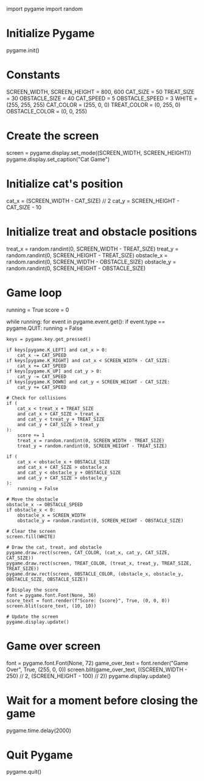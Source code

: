 import pygame
import random

# Initialize Pygame
pygame.init()

# Constants
SCREEN_WIDTH, SCREEN_HEIGHT = 800, 600
CAT_SIZE = 50
TREAT_SIZE = 30
OBSTACLE_SIZE = 40
CAT_SPEED = 5
OBSTACLE_SPEED = 3
WHITE = (255, 255, 255)
CAT_COLOR = (255, 0, 0)
TREAT_COLOR = (0, 255, 0)
OBSTACLE_COLOR = (0, 0, 255)

# Create the screen
screen = pygame.display.set_mode((SCREEN_WIDTH, SCREEN_HEIGHT))
pygame.display.set_caption("Cat Game")

# Initialize cat's position
cat_x = (SCREEN_WIDTH - CAT_SIZE) // 2
cat_y = SCREEN_HEIGHT - CAT_SIZE - 10

# Initialize treat and obstacle positions
treat_x = random.randint(0, SCREEN_WIDTH - TREAT_SIZE)
treat_y = random.randint(0, SCREEN_HEIGHT - TREAT_SIZE)
obstacle_x = random.randint(0, SCREEN_WIDTH - OBSTACLE_SIZE)
obstacle_y = random.randint(0, SCREEN_HEIGHT - OBSTACLE_SIZE)

# Game loop
running = True
score = 0

while running:
    for event in pygame.event.get():
        if event.type == pygame.QUIT:
            running = False

    keys = pygame.key.get_pressed()

    if keys[pygame.K_LEFT] and cat_x > 0:
        cat_x -= CAT_SPEED
    if keys[pygame.K_RIGHT] and cat_x < SCREEN_WIDTH - CAT_SIZE:
        cat_x += CAT_SPEED
    if keys[pygame.K_UP] and cat_y > 0:
        cat_y -= CAT_SPEED
    if keys[pygame.K_DOWN] and cat_y < SCREEN_HEIGHT - CAT_SIZE:
        cat_y += CAT_SPEED

    # Check for collisions
    if (
        cat_x < treat_x + TREAT_SIZE
        and cat_x + CAT_SIZE > treat_x
        and cat_y < treat_y + TREAT_SIZE
        and cat_y + CAT_SIZE > treat_y
    ):
        score += 1
        treat_x = random.randint(0, SCREEN_WIDTH - TREAT_SIZE)
        treat_y = random.randint(0, SCREEN_HEIGHT - TREAT_SIZE)

    if (
        cat_x < obstacle_x + OBSTACLE_SIZE
        and cat_x + CAT_SIZE > obstacle_x
        and cat_y < obstacle_y + OBSTACLE_SIZE
        and cat_y + CAT_SIZE > obstacle_y
    ):
        running = False

    # Move the obstacle
    obstacle_x -= OBSTACLE_SPEED
    if obstacle_x < 0:
        obstacle_x = SCREEN_WIDTH
        obstacle_y = random.randint(0, SCREEN_HEIGHT - OBSTACLE_SIZE)

    # Clear the screen
    screen.fill(WHITE)

    # Draw the cat, treat, and obstacle
    pygame.draw.rect(screen, CAT_COLOR, (cat_x, cat_y, CAT_SIZE, CAT_SIZE))
    pygame.draw.rect(screen, TREAT_COLOR, (treat_x, treat_y, TREAT_SIZE, TREAT_SIZE))
    pygame.draw.rect(screen, OBSTACLE_COLOR, (obstacle_x, obstacle_y, OBSTACLE_SIZE, OBSTACLE_SIZE))

    # Display the score
    font = pygame.font.Font(None, 36)
    score_text = font.render(f"Score: {score}", True, (0, 0, 0))
    screen.blit(score_text, (10, 10))

    # Update the screen
    pygame.display.update()

# Game over screen
font = pygame.font.Font(None, 72)
game_over_text = font.render("Game Over", True, (255, 0, 0))
screen.blit(game_over_text, ((SCREEN_WIDTH - 250) // 2, (SCREEN_HEIGHT - 100) // 2))
pygame.display.update()

# Wait for a moment before closing the game
pygame.time.delay(2000)

# Quit Pygame
pygame.quit()
